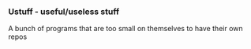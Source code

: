 ### Ustuff - useful/useless stuff

A bunch of programs that are too small on themselves to have their own repos
